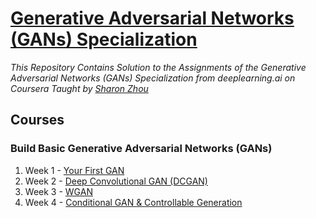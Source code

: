 
# [Generative Adversarial Networks (GANs) Specialization](https://www.coursera.org/specializations/generative-adversarial-networks-gans)
*This Repository Contains Solution to the Assignments of the Generative Adversarial Networks (GANs) Specialization from deeplearning.ai on Coursera Taught by [Sharon Zhou](https://www.coursera.org/instructor/sharon-zhou)*


## Courses
### Build Basic Generative Adversarial Networks (GANs)
1. Week 1 - [Your First GAN](https://github.com/dzabeu/Generative-Adversarial-Networks-Coursera-2024/tree/main/week1)
2. Week 2 - [Deep Convolutional GAN (DCGAN)](https://github.com/dzabeu/Generative-Adversarial-Networks-Coursera-2024/tree/main/week2)
3. Week 3 - [WGAN](https://github.com/dzabeu/Generative-Adversarial-Networks-Coursera-2024/tree/main/week3)
4. Week 4 - [Conditional GAN & Controllable Generation](https://github.com/dzabeu/Generative-Adversarial-Networks-Coursera-2024/tree/main/week4)